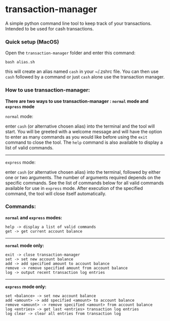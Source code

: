 # transaction-manager
A simple python command line tool to keep track of your transactions. Intended to be used for cash transactions.

### Quick setup (MacOS)

Open the `transaction-manager` folder and enter this command:

`bash alias.sh`

this will create an alias named `cash` in your ~/.zshrc file. You can then use `cash` followed by a command or just `cash` alone use the transaction manager.

### How to use transaction-manager:

**There are two ways to use transaction-manager : `normal` mode and `express` mode**

`normal` mode:

enter `cash` (or alternative chosen alias) into the terminal and the tool will start. You will be greeted with a welcome message and will have the option to enter as many commands as you would like before using the `exit` command to close the tool. The `help` command is also available to display a list of valid commands.

***

`express` mode:

enter `cash` (or alternative chosen alias) into the terminal, followed by either one or two arguments. The number of arguments required depends on the specific commands. See the list of commands below for all valid commands available for use in `express` mode. After execution of the specified command, the tool will close itself automatically.

### Commands:

**`normal` and `express` modes:**
```
help -> display a list of valid commands
get -> get current account balance
```
***
**`normal` mode only:**
```
exit -> close transaction-manager
set -> set new account balance
add -> add specified amount to account balance
remove -> remove specified amount from account balance
log -> output recent transaction log entries
```
***
**`express` mode only:**
```
set <balance> -> set new account balance
add <amount> -> add specified <amount> to account balance
remove <amount> -> remove specified <amount> from account balance
log <entries> -> get last <entries> transaction log entries
log clear -> clear all entries from transaction log
```

